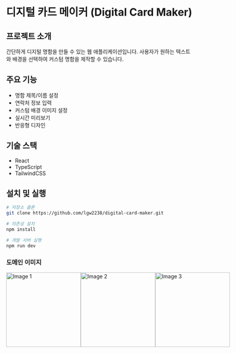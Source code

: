 # 디지털 카드 메이커 (Digital Card Maker)

## 프로젝트 소개
간단하게 디지털 명함을 만들 수 있는 웹 애플리케이션입니다. 사용자가 원하는 텍스트와 배경을 선택하여 커스텀 명함을 제작할 수 있습니다.

## 주요 기능
- 명함 제목/이름 설정
- 연락처 정보 입력
- 커스텀 배경 이미지 설정
- 실시간 미리보기
- 반응형 디자인

## 기술 스택
- React
- TypeScript
- TailwindCSS

## 설치 및 실행

```bash
# 저장소 클론
git clone https://github.com/lgw2238/digital-card-maker.git

# 의존성 설치
npm install

# 개발 서버 실행
npm run dev
```

### 도메인 이미지

<div style="display: flex; justify-content: space-between;">
  <img src="public/디지털 카드 제작기 left.png" alt="Image 1" width="200" height="200"/>
  <img src="public/디지털 카드 제작기 right.png" alt="Image 2" width="200" height="200"/>
  <img src="public/디지털 카드 제작기 3.png" alt="Image 3" width="200" height="200"/>
</div>